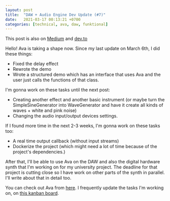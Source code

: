 ```yaml
---
layout: post
title:  "DAW + Audio Engine Dev Update (#7)"
date:   2021-03-17 00:13:21 +0700
categories: [technical, ava, daw, funktional]
---
```


This post is also on [Medium](https://amuuu.medium.com/daw-audio-engine-dev-update-7-e5763c25fcf1) and [dev.to](https://dev.to/amuuu/daw-audio-engine-dev-update-7-43ec)

Hello! Ava is taking a shape now. Since my last update on March 6th, I did these things:

- Fixed the delay effect
- Rewrote the demo
- Wrote a structured demo which has an interface that uses Ava and the user just calls the functions of that class.

I'm gonna work on these tasks until the next post:
- Creating another effect and another basic instrument (or maybe turn the SimpleSineGenerator into WaveGenerator and have it create all kinds of waves + white and pink noise)
- Changing the audio input/output devices settings.

If I found more time in the next 2-3 weeks, I'm gonna work on these tasks too:
- A real time output callback (without input streams)
- Dockerize the project (which might need a lot of time because of the project's dependencies.)

After that, I'll be able to use Ava on the DAW and also the digital hardware synth that I'm working on for my university project. The deadline for that project is cutting close so I have work on other parts of the synth in parallel. I'll write about that in detail too.

You can check out Ava from [here](https://github.com/funktional-stdo/ava). I frequently update the tasks I'm working on, on [this kanban board](https://github.com/funktional-stdo/ava/projects/1).


